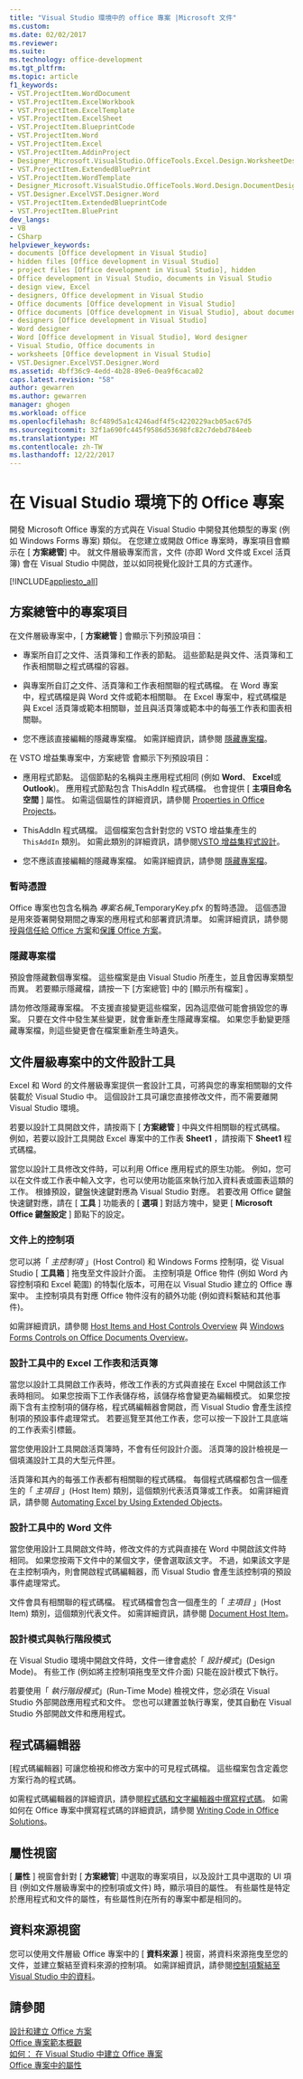 ```yaml
---
title: "Visual Studio 環境中的 office 專案 |Microsoft 文件"
ms.custom: 
ms.date: 02/02/2017
ms.reviewer: 
ms.suite: 
ms.technology: office-development
ms.tgt_pltfrm: 
ms.topic: article
f1_keywords:
- VST.ProjectItem.WordDocument
- VST.ProjectItem.ExcelWorkbook
- VST.ProjectItem.ExcelTemplate
- VST.ProjectItem.ExcelSheet
- VST.ProjectItem.BlueprintCode
- VST.ProjectItem.Word
- VST.ProjectItem.Excel
- VST.ProjectItem.AddinProject
- Designer_Microsoft.VisualStudio.OfficeTools.Excel.Design.WorksheetDesigner
- VST.ProjectItem.ExtendedBluePrint
- VST.ProjectItem.WordTemplate
- Designer_Microsoft.VisualStudio.OfficeTools.Word.Design.DocumentDesigner
- VST.Designer.ExcelVST.Designer.Word
- VST.ProjectItem.ExtendedBlueprintCode
- VST.ProjectItem.BluePrint
dev_langs:
- VB
- CSharp
helpviewer_keywords:
- documents [Office development in Visual Studio]
- hidden files [Office development in Visual Studio]
- project files [Office development in Visual Studio], hidden
- Office development in Visual Studio, documents in Visual Studio
- design view, Excel
- designers, Office development in Visual Studio
- Office documents [Office development in Visual Studio]
- Office documents [Office development in Visual Studio], about documents in Visual Studio
- designers [Office development in Visual Studio]
- Word designer
- Word [Office development in Visual Studio], Word designer
- Visual Studio, Office documents in
- worksheets [Office development in Visual Studio]
- VST.Designer.ExcelVST.Designer.Word
ms.assetid: 4bff36c9-4edd-4b28-89e6-0ea9f6caca02
caps.latest.revision: "58"
author: gewarren
ms.author: gewarren
manager: ghogen
ms.workload: office
ms.openlocfilehash: 8cf489d5a1c4246adf4f5c4220229acb05ac67d5
ms.sourcegitcommit: 32f1a690fc445f9586d53698fc82c7debd784eeb
ms.translationtype: MT
ms.contentlocale: zh-TW
ms.lasthandoff: 12/22/2017
---
```

# <a name="office-projects-in-the-visual-studio-environment"></a>在 Visual Studio 環境下的 Office 專案
  開發 Microsoft Office 專案的方式與在 Visual Studio 中開發其他類型的專案 (例如 Windows Forms 專案) 類似。 在您建立或開啟 Office 專案時，專案項目會顯示在 [ **方案總管**] 中。 就文件層級專案而言，文件 (亦即 Word 文件或 Excel 活頁簿) 會在 Visual Studio 中開啟，並以如同視覺化設計工具的方式運作。  
  
 [!INCLUDE[appliesto_all](../vsto/includes/appliesto-all-md.md)]  
  
## <a name="project-items-in-solution-explorer"></a>方案總管中的專案項目  
 在文件層級專案中，[ **方案總管** ] 會顯示下列預設項目：  
  
-   專案所自訂之文件、活頁簿和工作表的節點。 這些節點是與文件、活頁簿和工作表相關聯之程式碼檔的容器。  
  
-   與專案所自訂之文件、活頁簿和工作表相關聯的程式碼檔。 在 Word 專案中，程式碼檔是與 Word 文件或範本相關聯。 在 Excel 專案中，程式碼檔是與 Excel 活頁簿或範本相關聯，並且與活頁簿或範本中的每張工作表和圖表相關聯。  
  
-   您不應該直接編輯的隱藏專案檔。 如需詳細資訊，請參閱 [隱藏專案檔](#hiddenfiles)。  
  
 在 VSTO 增益集專案中，方案總管  會顯示下列預設項目：  
  
-   應用程式節點。 這個節點的名稱與主應用程式相同 (例如 **Word**、 **Excel**或 **Outlook**)。 應用程式節點包含 ThisAddIn 程式碼檔。 也會提供 [ **主項目命名空間** ] 屬性。 如需這個屬性的詳細資訊，請參閱 [Properties in Office Projects](../vsto/properties-in-office-projects.md)。  
  
-   ThisAddIn 程式碼檔。 這個檔案包含針對您的 VSTO 增益集產生的 `ThisAddIn` 類別。 如需此類別的詳細資訊，請參閱[VSTO 增益集程式設計](../vsto/programming-vsto-add-ins.md)。  
  
-   您不應該直接編輯的隱藏專案檔。 如需詳細資訊，請參閱 [隱藏專案檔](#hiddenfiles)。  
  
### <a name="temporary-certificates"></a>暫時憑證  
 Office 專案也包含名稱為 *專案名稱*_TemporaryKey.pfx 的暫時憑證。 這個憑證是用來簽署開發期間之專案的應用程式和部署資訊清單。 如需詳細資訊，請參閱[授與信任給 Office 方案](../vsto/granting-trust-to-office-solutions.md)和[保護 Office 方案](../vsto/securing-office-solutions.md)。  
  
###  <a name="hiddenfiles"></a> 隱藏專案檔  
 預設會隱藏數個專案檔。 這些檔案是由 Visual Studio 所產生，並且會因專案類型而異。 若要顯示隱藏檔，請按一下 [方案總管]  中的 [顯示所有檔案] 。  
  
 請勿修改隱藏專案檔。 不支援直接變更這些檔案，因為這麼做可能會損毀您的專案。 只要在文件中發生某些變更，就會重新產生隱藏專案檔。 如果您手動變更隱藏專案檔，則這些變更會在檔案重新產生時遺失。  
  
## <a name="document-designer-in-document-level-projects"></a>文件層級專案中的文件設計工具  
 Excel 和 Word 的文件層級專案提供一套設計工具，可將與您的專案相關聯的文件裝載於 Visual Studio 中。 這個設計工具可讓您直接修改文件，而不需要離開 Visual Studio 環境。  
  
 若要以設計工具開啟文件，請按兩下 [ **方案總管** ] 中與文件相關聯的程式碼檔。 例如，若要以設計工具開啟 Excel 專案中的工作表 **Sheet1** ，請按兩下 **Sheet1** 程式碼檔。  
  
 當您以設計工具修改文件時，可以利用 Office 應用程式的原生功能。 例如，您可以在文件或工作表中輸入文字，也可以使用功能區來執行加入資料表或圖表這類的工作。 根據預設，鍵盤快速鍵對應為 Visual Studio 對應。 若要改用 Office 鍵盤快速鍵對應，請在 [ **工具** ] 功能表的 [ **選項** ] 對話方塊中，變更 [ **Microsoft Office 鍵盤設定** ] 節點下的設定。  
  
### <a name="controls-on-documents"></a>文件上的控制項  
 您可以將「 *主控制項* 」(Host Control) 和 Windows Forms 控制項，從 Visual Studio [ **工具箱** ] 拖曳至文件設計介面。 主控制項是 Office 物件 (例如 Word 內容控制項和 Excel 範圍) 的特製化版本，可用在以 Visual Studio 建立的 Office 專案中。 主控制項具有對應 Office 物件沒有的額外功能 (例如資料繫結和其他事件)。  
  
 如需詳細資訊，請參閱 [Host Items and Host Controls Overview](../vsto/host-items-and-host-controls-overview.md) 與 [Windows Forms Controls on Office Documents Overview](../vsto/windows-forms-controls-on-office-documents-overview.md)。  
  
### <a name="excel-worksheets-and-workbooks-in-the-designer"></a>設計工具中的 Excel 工作表和活頁簿  
 當您以設計工具開啟工作表時，修改工作表的方式與直接在 Excel 中開啟該工作表時相同。 如果您按兩下工作表儲存格，該儲存格會變更為編輯模式。 如果您按兩下含有主控制項的儲存格，程式碼編輯器會開啟，而 Visual Studio 會產生該控制項的預設事件處理常式。 若要巡覽至其他工作表，您可以按一下設計工具底端的工作表索引標籤。  
  
 當您使用設計工具開啟活頁簿時，不會有任何設計介面。 活頁簿的設計檢視是一個填滿設計工具的大型元件匣。  
  
 活頁簿和其內的每張工作表都有相關聯的程式碼檔。 每個程式碼檔都包含一個產生的「 *主項目* 」(Host Item) 類別，這個類別代表活頁簿或工作表。 如需詳細資訊，請參閱 [Automating Excel by Using Extended Objects](../vsto/automating-excel-by-using-extended-objects.md)。  
  
### <a name="word-documents-in-the-designer"></a>設計工具中的 Word 文件  
 當您使用設計工具開啟文件時，修改文件的方式與直接在 Word 中開啟該文件時相同。 如果您按兩下文件中的某個文字，便會選取該文字。 不過，如果該文字是在主控制項內，則會開啟程式碼編輯器，而 Visual Studio 會產生該控制項的預設事件處理常式。  
  
 文件會具有相關聯的程式碼檔。 程式碼檔會包含一個產生的「 *主項目* 」(Host Item) 類別，這個類別代表文件。 如需詳細資訊，請參閱 [Document Host Item](../vsto/document-host-item.md)。  
  
### <a name="design-mode-vs-run-time-mode"></a>設計模式與執行階段模式  
 在 Visual Studio 環境中開啟文件時，文件一律會處於「 *設計模式*」(Design Mode)。 有些工作 (例如將主控制項拖曳至文件介面) 只能在設計模式下執行。  
  
 若要使用「 *執行階段模式*」(Run-Time Mode) 檢視文件，您必須在 Visual Studio 外部開啟應用程式和文件。 您也可以建置並執行專案，使其自動在 Visual Studio 外部開啟文件和應用程式。  
  
## <a name="code-editor"></a>程式碼編輯器  
 [程式碼編輯器] 可讓您檢視和修改方案中的可見程式碼檔。 這些檔案包含定義您方案行為的程式碼。  
  
 如需程式碼編輯器的詳細資訊，請參閱[程式碼和文字編輯器中撰寫程式碼](/visualstudio/ide/writing-code-in-the-code-and-text-editor)。 如需如何在 Office 專案中撰寫程式碼的詳細資訊，請參閱 [Writing Code in Office Solutions](../vsto/writing-code-in-office-solutions.md)。  
  
## <a name="properties-window"></a>屬性視窗  
 [ **屬性** ] 視窗會針對 [ **方案總管**] 中選取的專案項目，以及設計工具中選取的 UI 項目 (例如文件層級專案中的控制項或文件) 時，顯示項目的屬性。 有些屬性是特定於應用程式和文件的屬性，有些屬性則在所有的專案中都是相同的。  
  
## <a name="data-sources-window"></a>資料來源視窗  
 您可以使用文件層級 Office 專案中的 [ **資料來源** ] 視窗，將資料來源拖曳至您的文件，並建立繫結至資料來源的控制項。 如需詳細資訊，請參閱[控制項繫結至 Visual Studio 中的資料](/visualstudio/data-tools/bind-controls-to-data-in-visual-studio)。  
  
## <a name="see-also"></a>請參閱  
 [設計和建立 Office 方案](../vsto/designing-and-creating-office-solutions.md)   
 [Office 專案範本概觀](../vsto/office-project-templates-overview.md)   
 [如何： 在 Visual Studio 中建立 Office 專案](../vsto/how-to-create-office-projects-in-visual-studio.md)   
 [Office 專案中的屬性](../vsto/properties-in-office-projects.md)  
  
  
